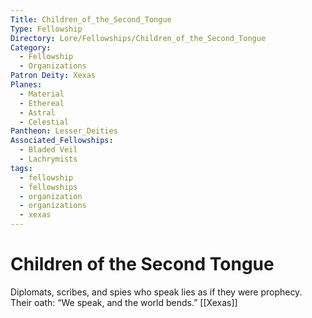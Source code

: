 ```yaml
---
Title: Children_of_the_Second_Tongue
Type: Fellowship
Directory: Lore/Fellowships/Children_of_the_Second_Tongue
Category:
  - Fellowship
  - Organizations
Patron Deity: Xexas
Planes:
  - Material
  - Ethereal
  - Astral
  - Celestial
Pantheon: Lesser_Deities
Associated_Fellowships:
  - Bladed Veil
  - Lachrymists
tags:
  - fellowship
  - fellowships
  - organization
  - organizations
  - xexas
---
```


# Children of the Second Tongue


Diplomats, scribes, and spies who speak lies as if they were prophecy. Their oath: “We speak, and the world bends.”
[[Xexas]]
